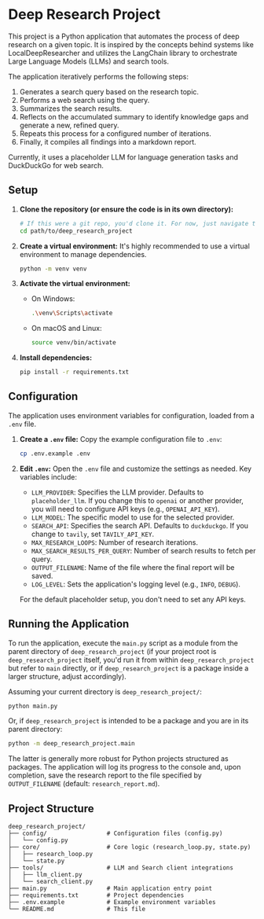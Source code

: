 # Deep Research Project

This project is a Python application that automates the process of deep research on a given topic. It is inspired by the concepts behind systems like LocalDeepResearcher and utilizes the LangChain library to orchestrate Large Language Models (LLMs) and search tools.

The application iteratively performs the following steps:
1.  Generates a search query based on the research topic.
2.  Performs a web search using the query.
3.  Summarizes the search results.
4.  Reflects on the accumulated summary to identify knowledge gaps and generate a new, refined query.
5.  Repeats this process for a configured number of iterations.
6.  Finally, it compiles all findings into a markdown report.

Currently, it uses a placeholder LLM for language generation tasks and DuckDuckGo for web search.

## Setup

1.  **Clone the repository (or ensure the code is in its own directory):**
    ```bash
    # If this were a git repo, you'd clone it. For now, just navigate to the project directory.
    cd path/to/deep_research_project
    ```

2.  **Create a virtual environment:**
    It's highly recommended to use a virtual environment to manage dependencies.
    ```bash
    python -m venv venv
    ```

3.  **Activate the virtual environment:**
    *   On Windows:
        ```bash
        .\venv\Scripts\activate
        ```
    *   On macOS and Linux:
        ```bash
        source venv/bin/activate
        ```

4.  **Install dependencies:**
    ```bash
    pip install -r requirements.txt
    ```

## Configuration

The application uses environment variables for configuration, loaded from a `.env` file.

1.  **Create a `.env` file:**
    Copy the example configuration file to `.env`:
    ```bash
    cp .env.example .env
    ```

2.  **Edit `.env`:**
    Open the `.env` file and customize the settings as needed. Key variables include:
    *   `LLM_PROVIDER`: Specifies the LLM provider. Defaults to `placeholder_llm`. If you change this to `openai` or another provider, you will need to configure API keys (e.g., `OPENAI_API_KEY`).
    *   `LLM_MODEL`: The specific model to use for the selected provider.
    *   `SEARCH_API`: Specifies the search API. Defaults to `duckduckgo`. If you change to `tavily`, set `TAVILY_API_KEY`.
    *   `MAX_RESEARCH_LOOPS`: Number of research iterations.
    *   `MAX_SEARCH_RESULTS_PER_QUERY`: Number of search results to fetch per query.
    *   `OUTPUT_FILENAME`: Name of the file where the final report will be saved.
    *   `LOG_LEVEL`: Sets the application's logging level (e.g., `INFO`, `DEBUG`).

    For the default placeholder setup, you don't need to set any API keys.

## Running the Application

To run the application, execute the `main.py` script as a module from the parent directory of `deep_research_project` (if your project root is `deep_research_project` itself, you'd run it from within `deep_research_project` but refer to `main` directly, or if `deep_research_project` is a package inside a larger structure, adjust accordingly).

Assuming your current directory is `deep_research_project/`:
```bash
python main.py
```
Or, if `deep_research_project` is intended to be a package and you are in its parent directory:
```bash
python -m deep_research_project.main
```
The latter is generally more robust for Python projects structured as packages. The application will log its progress to the console and, upon completion, save the research report to the file specified by `OUTPUT_FILENAME` (default: `research_report.md`).

## Project Structure
```
deep_research_project/
├── config/                 # Configuration files (config.py)
│   └── config.py
├── core/                   # Core logic (research_loop.py, state.py)
│   ├── research_loop.py
│   └── state.py
├── tools/                  # LLM and Search client integrations
│   ├── llm_client.py
│   └── search_client.py
├── main.py                 # Main application entry point
├── requirements.txt        # Project dependencies
├── .env.example            # Example environment variables
└── README.md               # This file
```
